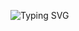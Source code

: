 ![Typing SVG](https://readme-typing-svg.herokuapp.com/?lines=Hi+there+👋%3BWelcome+to+my+profile!&center=true&size=25&color=f20056)



<!--
**Nabitha/Nabitha** is a ✨ _special_ ✨ repository because its `README.md` (this file) appears on your GitHub profile.

Here are some ideas to get you started:

- 🔭 I’m currently working on ...
- 🌱 I’m currently learning ...
- 👯 I’m looking to collaborate on ...
- 🤔 I’m looking for help with ...
- 💬 Ask me about ...
- 📫 How to reach me: ...
- 😄 Pronouns: ...
- ⚡ Fun fact: ...
-->

